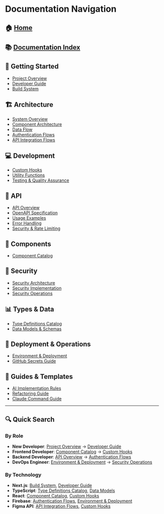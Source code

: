 # Documentation Navigation

## 🏠 [Home](README.md)

## 📚 [Documentation Index](index.md)

## 🚀 Getting Started

- [Project Overview](project-overview.md)
- [Developer Guide](development/developer-guide.md)
- [Build System](development/build-system-and-tools.md)

## 🏗 Architecture

- [System Overview](architecture/system-overview.md)
- [Component Architecture](architecture/component-architecture.md)
- [Data Flow](architecture/data-flow.md)
- [Authentication Flows](architecture/authentication-flows.md)
- [API Integration Flows](architecture/api-integration-flows.md)

## 💻 Development

- [Custom Hooks](development/custom-hooks.md)
- [Utility Functions](development/utility-functions.md)
- [Testing & Quality Assurance](development/testing-and-quality-assurance.md)

## 🔌 API

- [API Overview](api/README.md)
- [OpenAPI Specification](api/openapi.yaml)
- [Usage Examples](api/usage-examples.md)
- [Error Handling](api/error-handling.md)
- [Security & Rate Limiting](api/security-and-rate-limiting.md)

## 🧩 Components

- [Component Catalog](components/component-catalog.md)

## 🔐 Security

- [Security Architecture](security/security-architecture.md)
- [Security Implementation](SECURITY_IMPLEMENTATION.md)
- [Security Operations](SECURITY_OPERATIONS.md)

## 📊 Types & Data

- [Type Definitions Catalog](types/type-definitions-catalog.md)
- [Data Models & Schemas](types/data-models-and-schemas.md)

## 🚀 Deployment & Operations

- [Environment & Deployment](deployment/environment-and-deployment.md)
- [GitHub Secrets Guide](github-secrets-guide.md)

## 📝 Guides & Templates

- [AI Implementation Rules](AI_IMPLEMENTATION_RULES.md)
- [Refactoring Guide](REFACTORING_GUIDE.md)
- [Claude Command Guide](CLAUDE_CODE_SLASH_COMMANDS_GUIDE.md)

---

## 🔍 Quick Search

### By Role

- **New Developer**: [Project Overview](project-overview.md) → [Developer Guide](development/developer-guide.md)
- **Frontend Developer**: [Component Catalog](components/component-catalog.md) → [Custom Hooks](development/custom-hooks.md)
- **Backend Developer**: [API Overview](api/README.md) → [Authentication Flows](architecture/authentication-flows.md)
- **DevOps Engineer**: [Environment & Deployment](deployment/environment-and-deployment.md) → [Security Operations](SECURITY_OPERATIONS.md)

### By Technology

- **Next.js**: [Build System](development/build-system-and-tools.md), [Developer Guide](development/developer-guide.md)
- **TypeScript**: [Type Definitions Catalog](types/type-definitions-catalog.md), [Data Models](types/data-models-and-schemas.md)
- **React**: [Component Catalog](components/component-catalog.md), [Custom Hooks](development/custom-hooks.md)
- **Firebase**: [Authentication Flows](architecture/authentication-flows.md), [Environment & Deployment](deployment/environment-and-deployment.md)
- **Figma API**: [API Integration Flows](architecture/api-integration-flows.md), [Custom Hooks](development/custom-hooks.md)
